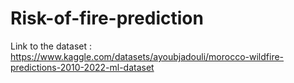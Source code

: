 # Risk-of-fire-prediction
Link to the dataset :  <https://www.kaggle.com/datasets/ayoubjadouli/morocco-wildfire-predictions-2010-2022-ml-dataset>
